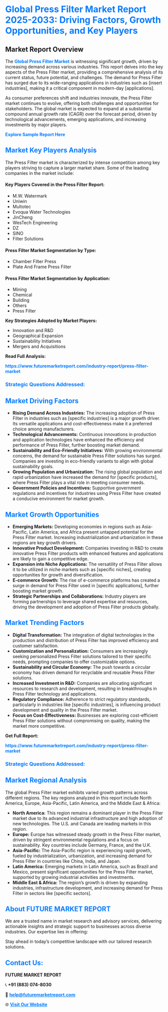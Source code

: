<h1 style="color: #007BFF;">Global Press Filter Market Report 2025-2033: Driving Factors, Growth Opportunities, and Key Players</h1>

<section id="overview">
<h2>Market Report Overview</h2>
<p>The <a href="https://www.futuremarketreport.com/industry-report/press-filter-market" style="color: #007BFF; text-decoration: none;"><strong>Global Press Filter Market</strong></a> is witnessing significant growth, driven by increasing demand across various industries. This report delves into the key aspects of the Press Filter market, providing a comprehensive analysis of its current status, future potential, and challenges. The demand for Press Filter has surged due to its wide-ranging applications in industries such as [insert industries], making it a critical component in modern-day [applications].</p>
<p>As consumer preferences shift and industries innovate, the Press Filter market continues to evolve, offering both challenges and opportunities for stakeholders. The global market is expected to expand at a substantial compound annual growth rate (CAGR) over the forecast period, driven by technological advancements, emerging applications, and increasing investments by major players.</p>
</section>

<section id="overview">
<p><a href="https://www.futuremarketreport.com/request-sample/reportId=128691" style="color: #007BFF; text-decoration: none;"><strong>Explore Sample Report Here</strong></a></p>
</section>

<section id="key-players">
<h2 style="color: #007BFF;">Market Key Players Analysis</h2>
<p>The Press Filter market is characterized by intense competition among key players striving to capture a larger market share. Some of the leading companies in the market include:</p>
<h4>Key Players Covered in the Press Filter Report:</h4>
<ul><li>M.W. Watermark</li><li>Uniwin</li><li>Multotec</li><li>Evoqua Water Technologies</li><li>JinCheng</li><li>WesTech Engineering</li><li>DZ</li><li>SINO</li><li>Filter Solutions</li></ul>
<h4>Press Filter Market Segmentation by Type:</h4>
<ul><li>Chamber Filter Press</li><li>Plate And Frame Press Filter</li></ul>

<h4>Press Filter Market Segmentation by Application:</h4>
<ul><li>Mining</li><li>Chemical</li><li>Building</li><li>Others</li><li>Press Filter</li></ul>
<p><strong>Key Strategies Adopted by Market Players:</strong></p>
<ul>
<li>Innovation and R&D</li>
<li>Geographical Expansion</li>
<li>Sustainability Initiatives</li>
<li>Mergers and Acquisitions</li>
</ul>
</section>

<section>
<p><strong>Read Full Analysis: </strong></p><a href="https://www.futuremarketreport.com/industry-report/press-filter-market" style="color: #007BFF; text-decoration: none;"><strong>https://www.futuremarketreport.com/industry-report/press-filter-market</strong></a>
<h3 style="color: #007BFF;">Strategic Questions Addressed:</h3>
</section>

<section id="driving-factors">
<h2 style="color: #007BFF;">Market Driving Factors</h2>
<ul>
<li><strong>Rising Demand Across Industries:</strong> The increasing adoption of Press Filter in industries such as [specific industries] is a major growth driver. Its versatile applications and cost-effectiveness make it a preferred choice among manufacturers.</li>
<li><strong>Technological Advancements:</strong> Continuous innovations in production and application technologies have enhanced the efficiency and performance of Press Filter, further boosting market demand.</li>
<li><strong>Sustainability and Eco-Friendly Initiatives:</strong> With growing environmental concerns, the demand for sustainable Press Filter solutions has surged. Companies are investing in eco-friendly variants to align with global sustainability goals.</li>
<li><strong>Growing Population and Urbanization:</strong> The rising global population and rapid urbanization have increased the demand for [specific products], where Press Filter plays a vital role in meeting consumer needs.</li>
<li><strong>Government Policies and Incentives:</strong> Supportive government regulations and incentives for industries using Press Filter have created a conducive environment for market growth.</li>
</ul>
</section>

<section id="growth-opportunities">
<h2 style="color: #007BFF;">Market Growth Opportunities</h2>
<ul>
<li><strong>Emerging Markets:</strong> Developing economies in regions such as Asia-Pacific, Latin America, and Africa present untapped potential for the Press Filter market. Increasing industrialization and urbanization in these regions are key growth drivers.</li>
<li><strong>Innovative Product Development:</strong> Companies investing in R&D to create innovative Press Filter products with enhanced features and applications are likely to gain a competitive edge.</li>
<li><strong>Expansion into Niche Applications:</strong> The versatility of Press Filter allows it to be utilized in niche markets such as [specific niches], creating opportunities for growth and diversification.</li>
<li><strong>E-commerce Growth:</strong> The rise of e-commerce platforms has created a surge in demand for Press Filter used in [specific applications], further boosting market growth.</li>
<li><strong>Strategic Partnerships and Collaborations:</strong> Industry players are forming partnerships to leverage shared expertise and resources, driving the development and adoption of Press Filter products globally.</li>
</ul>
</section>

<section id="trending-factors">
<h2 style="color: #007BFF;">Market Trending Factors</h2>
<ul>
<li><strong>Digital Transformation:</strong> The integration of digital technologies in the production and distribution of Press Filter has improved efficiency and customer satisfaction.</li>
<li><strong>Customization and Personalization:</strong> Consumers are increasingly seeking personalized Press Filter solutions tailored to their specific needs, prompting companies to offer customizable options.</li>
<li><strong>Sustainability and Circular Economy:</strong> The push towards a circular economy has driven demand for recyclable and reusable Press Filter solutions.</li>
<li><strong>Increased Investment in R&D:</strong> Companies are allocating significant resources to research and development, resulting in breakthroughs in Press Filter technology and applications.</li>
<li><strong>Regulatory Compliance:</strong> Adherence to strict regulatory standards, particularly in industries like [specific industries], is influencing product development and quality in the Press Filter market.</li>
<li><strong>Focus on Cost-Effectiveness:</strong> Businesses are exploring cost-efficient Press Filter solutions without compromising on quality, making the market more competitive.</li>
</ul>
</section>

<section>
<p><strong>Get Full Report: </strong></p><a href="https://www.futuremarketreport.com/industry-report/press-filter-market" style="color: #007BFF; text-decoration: none;"><strong>https://www.futuremarketreport.com/industry-report/press-filter-market</strong></a>
<h3 style="color: #007BFF;">Strategic Questions Addressed:</h3>
</section>


<section id="regional-analysis">
<h2 style="color: #007BFF;">Market Regional Analysis</h2>
<p>The global Press Filter market exhibits varied growth patterns across different regions. The key regions analyzed in this report include North America, Europe, Asia-Pacific, Latin America, and the Middle East & Africa:</p>
<ul>
<li><strong>North America:</strong> This region remains a dominant player in the Press Filter market due to its advanced industrial infrastructure and high adoption of new technologies. The U.S. and Canada are leading markets in this region.</li>
<li><strong>Europe:</strong> Europe has witnessed steady growth in the Press Filter market, driven by stringent environmental regulations and a focus on sustainability. Key countries include Germany, France, and the U.K.</li>
<li><strong>Asia-Pacific:</strong> The Asia-Pacific region is experiencing rapid growth, fueled by industrialization, urbanization, and increasing demand for Press Filter in countries like China, India, and Japan.</li>
<li><strong>Latin America:</strong> Emerging markets in Latin America, such as Brazil and Mexico, present significant opportunities for the Press Filter market, supported by growing industrial activities and investments.</li>
<li><strong>Middle East & Africa:</strong> The region’s growth is driven by expanding industries, infrastructure development, and increasing demand for Press Filter in sectors like [specific sectors].</li>
</ul>
</section>

<footer>
<h2 style="color: #007BFF;">About FUTURE MARKET REPORT</h2>
<p>We are a trusted name in market research and advisory services, delivering actionable insights and strategic support to businesses across diverse industries. Our expertise lies in offering:</p>

<p>Stay ahead in today’s competitive landscape with our tailored research solutions.</p>

<h2 style="color: #007BFF;">Contact Us:</h2>
<p><strong>FUTURE MARKET REPORT</strong></p>
<p>📞 <strong>+91 (883) 074-8030</strong></p>
<p>📧 <strong><a href="mailto:help@futuremarketreport.com" style="color: #007BFF;">help@futuremarketreport.com</a></strong></p>
<p>🌐 <strong><a href="https://www.futuremarketreport.com/" style="color: #007BFF;">Visit Our Website</a></strong></p>
</footer>